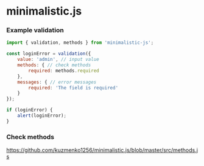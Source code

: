 # minimalistic.js

### Example validation
```javascript
import { validation, methods } from 'minimalistic-js';

const loginError = validation({
    value: 'admin', // input value
    methods: { // check methods
        required: methods.required
    },
    messages: { // error messages
        required: 'The field is required'
    }
});

if (loginError) {
    alert(loginError);
}
```

### Check methods
https://github.com/kuzmenko1256/minimalistic.js/blob/master/src/methods.js